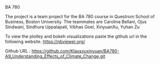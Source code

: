 BA 780


The project is a team project for the BA 780 course in Questrom School of Business, Boston University. The teammates are
Carolina Bellani, Ojus Sindwani, Sindhura Uppalapati, Vibhas Goel, XinyuanXu, Yuhan Zu


To view the plotley and bokeh visualizations paste the github url in the following website. https://nbviewer.org/

Github URL :
https://github.com/Klausxuxinyuan/BA780-A9_Understanding_Effects_of_Climate_Change.git
